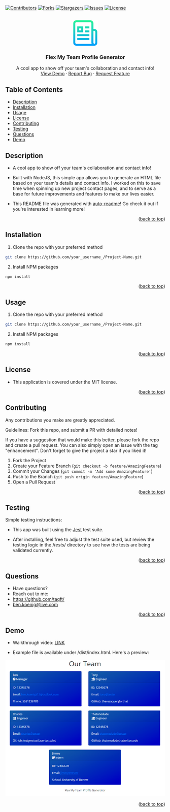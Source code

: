 <div id="top"></div>
<!--
*** Credit to Othneil Drew's Best-README-Template as the base
*** for this template and concept/layout. The following is an iteration
*** from that version, and contains similar structure, with some improvements
*** to allow for easy automation of the README generation process.
*** Check it out: https://github.com/othneildrew/Best-README-Template/
*** For more information about this README template version
*** see the following repo: https://github.com/taqft/auto-readme
-->

<!-- PROJECT SHIELDS -->
<!--
*** Reference links are enclosed in brackets [ ] instead of parentheses ( ).
*** See the bottom of this document for the declaration of the reference variables
*** for contributors-url, forks-url, etc. This is an optional, concise syntax you may use.
*** https://www.markdownguide.org/basic-syntax/#reference-style-links
-->
[![Contributors][contributors-shield]][contributors-url]
[![Forks][forks-shield]][forks-url]
[![Stargazers][stars-shield]][stars-url]
[![Issues][issues-shield]][issues-url]
[![License][license-shield]][license-url]


<!-- PROJECT LOGO -->
<br />
<div align="center">
  <a href="https://github.com/taqft/flex-my-team">
    <img src="assets/images/logo.png" alt="Logo" width="80" height="80">
  </a>

<h3 align="center">Flex My Team Profile Generator</h3>

  <p align="center">
    A cool app to show off your team's collaboration and contact info!
    <br />
    <a href="https://taqft.github.io/flex-my-team/">View Demo</a>
    ·
    <a href="https://github.com/taqft/flex-my-team/issues">Report Bug</a>
    ·
    <a href="https://github.com/taqft/flex-my-team/issues">Request Feature</a>
  </p>
</div>

<!-- TABLE OF CONTENTS -->
## Table of Contents

* [Description](#description)
* [Installation](#installation)
* [Usage](#usage)
* [License](#license)
* [Contributing](#contributing)
* [Testing](#testing)
* [Questions](#questions)
* [Demo](#demo)

<!-- DESCRIPTION -->
## Description

* A cool app to show off your team's collaboration and contact info!

* Built with NodeJS, this simple app allows you to generate an HTML file based on your team's details and contact info. I worked on this to save time when spinning up new project contact pages, and to serve as a base for future improvements and features to make our lives easier.

* This README file was generated with [auto-readme](https://github.com/taqft/auto-readme/)! Go check it out if you're interested in learning more!

<p align="right">(<a href="#top">back to top</a>)</p>

<!-- INSTALLATION -->
## Installation

1. Clone the repo with your preferred method
```sh
git clone https://github.com/your_username_/Project-Name.git
```
2. Install NPM packages
```sh
npm install
```

<p align="right">(<a href="#top">back to top</a>)</p>

<!-- USAGE -->
## Usage

1. Clone the repo with your preferred method
```sh
git clone https://github.com/your_username_/Project-Name.git
```
2. Install NPM packages
```sh
npm install
```

<p align="right">(<a href="#top">back to top</a>)</p>

<!-- LICENSE -->
## License

* This application is covered under the MIT license.

<p align="right">(<a href="#top">back to top</a>)</p>

<!-- CONTRIBUTING -->
## Contributing

Any contributions you make are greatly appreciated.

Guidelines: Fork this repo, and submit a PR with detailed notes!

If you have a suggestion that would make this better, please fork the repo and create a pull request.
You can also simply open an issue with the tag "enhancement".
Don't forget to give the project a star if you liked it!

1. Fork the Project
2. Create your Feature Branch (`git checkout -b feature/AmazingFeature`)
3. Commit your Changes (`git commit -m 'Add some AmazingFeature'`)
4. Push to the Branch (`git push origin feature/AmazingFeature`)
5. Open a Pull Request

<p align="right">(<a href="#top">back to top</a>)</p>

<!-- TESTING -->
## Testing

Simple testing instructions:

* This app was built using the [Jest](https://jestjs.io/) test suite. 

* After installing, feel free to adjust the test suite used, but review the testing logic in the /_tests_/ directory to see how the tests are being validated currently.

<p align="right">(<a href="#top">back to top</a>)</p>

<!-- QUESTIONS -->
## Questions

* Have questions?
* Reach out to me: 
* https://github.com/taqft/
* [ben.koenig@live.com](mailto:ben.koenig@live.com "My contact Email")

<p align="right">(<a href="#top">back to top</a>)</p>

<!-- PROJECT EXAMPLE -->
## Demo

* Walkthrough video: [LINK](https://puu.sh/IBsVC/dce5464600.mp4 "Walkthrough Video")

* Example file is available under /dist/index.html. Here's a preview:

[![Product Name Screen Shot][product-screenshot]](https://taqft.github.io/flex-my-team/)

<p align="right">(<a href="#top">back to top</a>)</p>



<!-- MARKDOWN LINKS & IMAGES -->
<!-- https://www.markdownguide.org/basic-syntax/#reference-style-links -->
[contributors-shield]: https://img.shields.io/github/contributors/taqft/flex-my-team.svg?style=for-the-badge
[contributors-url]: https://github.com/taqft/flex-my-team/graphs/contributors
[forks-shield]: https://img.shields.io/github/forks/taqft/flex-my-team.svg?style=for-the-badge
[forks-url]: https://github.com/taqft/flex-my-team/network/members
[stars-shield]: https://img.shields.io/github/stars/taqft/flex-my-team.svg?style=for-the-badge
[stars-url]: https://github.com/taqft/flex-my-team/stargazers
[issues-shield]: https://img.shields.io/github/issues/taqft/flex-my-team.svg?style=for-the-badge
[issues-url]: https://github.com/taqft/flex-my-team/issues
[license-shield]: https://img.shields.io/github/license/taqft/flex-my-team.svg?style=for-the-badge&cacheSeconds=3600
[license-url]: https://github.com/taqft/flex-my-team/blob/main/LICENSE.txt
[linkedin-shield]: https://img.shields.io/badge/-LinkedIn-black.svg?style=for-the-badge&logo=linkedin&colorB=555
[product-screenshot]: assets/images/screenshot.png
[portfolio-shield]: https://img.shields.io/badge/my_portfolio-000?style=for-the-badge&logo=ko-fi&logoColor=white
